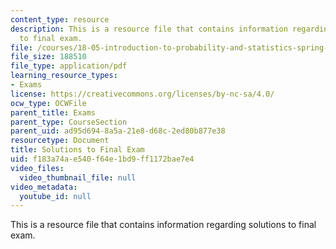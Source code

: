 ```yaml
---
content_type: resource
description: This is a resource file that contains information regarding solutions
  to final exam.
file: /courses/18-05-introduction-to-probability-and-statistics-spring-2014/f183a74ae540f64e1bd9ff1172bae7e4_MIT18_05S14_Exam_Final_Sol.pdf
file_size: 188510
file_type: application/pdf
learning_resource_types:
- Exams
license: https://creativecommons.org/licenses/by-nc-sa/4.0/
ocw_type: OCWFile
parent_title: Exams
parent_type: CourseSection
parent_uid: ad95d694-8a5a-21e8-d68c-2ed80b877e38
resourcetype: Document
title: Solutions to Final Exam
uid: f183a74a-e540-f64e-1bd9-ff1172bae7e4
video_files:
  video_thumbnail_file: null
video_metadata:
  youtube_id: null
---
```

This is a resource file that contains information regarding solutions to final exam.